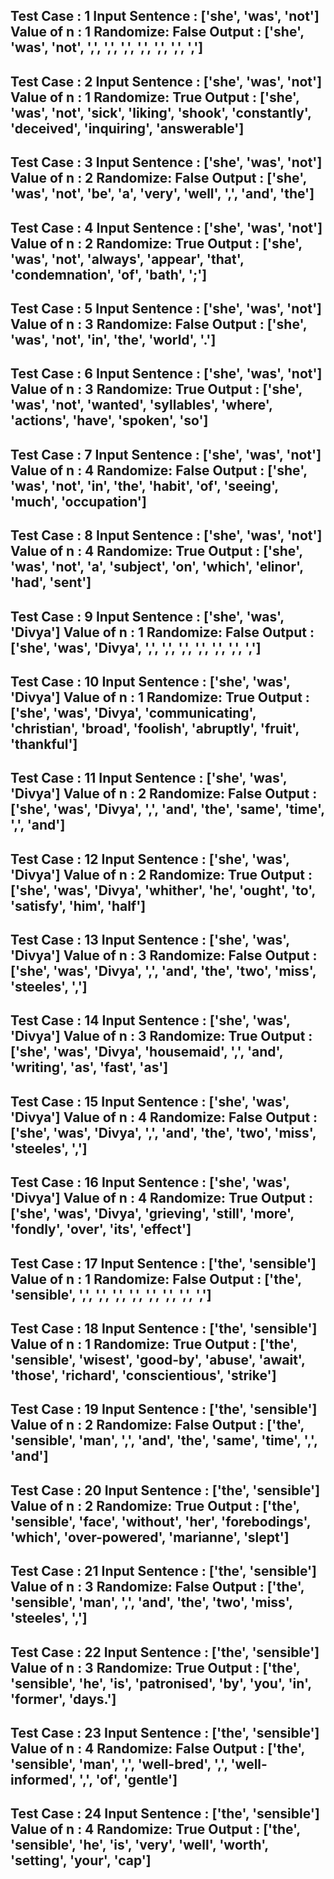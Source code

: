 Test Case :  1
Input Sentence : ['she', 'was', 'not']
Value of n : 1
Randomize: False
Output : ['she', 'was', 'not', ',', ',', ',', ',', ',', ',', ',']
-------------------------------------------------------------

Test Case :  2
Input Sentence : ['she', 'was', 'not']
Value of n : 1
Randomize: True
Output : ['she', 'was', 'not', 'sick', 'liking', 'shook', 'constantly', 'deceived', 'inquiring', 'answerable']
-------------------------------------------------------------

Test Case :  3
Input Sentence : ['she', 'was', 'not']
Value of n : 2
Randomize: False
Output : ['she', 'was', 'not', 'be', 'a', 'very', 'well', ',', 'and', 'the']
-------------------------------------------------------------

Test Case :  4
Input Sentence : ['she', 'was', 'not']
Value of n : 2
Randomize: True
Output : ['she', 'was', 'not', 'always', 'appear', 'that', 'condemnation', 'of', 'bath', ';']
-------------------------------------------------------------

Test Case :  5
Input Sentence : ['she', 'was', 'not']
Value of n : 3
Randomize: False
Output : ['she', 'was', 'not', 'in', 'the', 'world', '.']
-------------------------------------------------------------

Test Case :  6
Input Sentence : ['she', 'was', 'not']
Value of n : 3
Randomize: True
Output : ['she', 'was', 'not', 'wanted', 'syllables', 'where', 'actions', 'have', 'spoken', 'so']
-------------------------------------------------------------

Test Case :  7
Input Sentence : ['she', 'was', 'not']
Value of n : 4
Randomize: False
Output : ['she', 'was', 'not', 'in', 'the', 'habit', 'of', 'seeing', 'much', 'occupation']
-------------------------------------------------------------

Test Case :  8
Input Sentence : ['she', 'was', 'not']
Value of n : 4
Randomize: True
Output : ['she', 'was', 'not', 'a', 'subject', 'on', 'which', 'elinor', 'had', 'sent']
-------------------------------------------------------------

Test Case :  9
Input Sentence : ['she', 'was', 'Divya']
Value of n : 1
Randomize: False
Output : ['she', 'was', 'Divya', ',', ',', ',', ',', ',', ',', ',']
-------------------------------------------------------------

Test Case :  10
Input Sentence : ['she', 'was', 'Divya']
Value of n : 1
Randomize: True
Output : ['she', 'was', 'Divya', 'communicating', 'christian', 'broad', 'foolish', 'abruptly', 'fruit', 'thankful']
-------------------------------------------------------------

Test Case :  11
Input Sentence : ['she', 'was', 'Divya']
Value of n : 2
Randomize: False
Output : ['she', 'was', 'Divya', ',', 'and', 'the', 'same', 'time', ',', 'and']
-------------------------------------------------------------

Test Case :  12
Input Sentence : ['she', 'was', 'Divya']
Value of n : 2
Randomize: True
Output : ['she', 'was', 'Divya', 'whither', 'he', 'ought', 'to', 'satisfy', 'him', 'half']
-------------------------------------------------------------

Test Case :  13
Input Sentence : ['she', 'was', 'Divya']
Value of n : 3
Randomize: False
Output : ['she', 'was', 'Divya', ',', 'and', 'the', 'two', 'miss', 'steeles', ',']
-------------------------------------------------------------

Test Case :  14
Input Sentence : ['she', 'was', 'Divya']
Value of n : 3
Randomize: True
Output : ['she', 'was', 'Divya', 'housemaid', ',', 'and', 'writing', 'as', 'fast', 'as']
-------------------------------------------------------------

Test Case :  15
Input Sentence : ['she', 'was', 'Divya']
Value of n : 4
Randomize: False
Output : ['she', 'was', 'Divya', ',', 'and', 'the', 'two', 'miss', 'steeles', ',']
-------------------------------------------------------------

Test Case :  16
Input Sentence : ['she', 'was', 'Divya']
Value of n : 4
Randomize: True
Output : ['she', 'was', 'Divya', 'grieving', 'still', 'more', 'fondly', 'over', 'its', 'effect']
-------------------------------------------------------------

Test Case :  17
Input Sentence : ['the', 'sensible']
Value of n : 1
Randomize: False
Output : ['the', 'sensible', ',', ',', ',', ',', ',', ',', ',', ',']
-------------------------------------------------------------

Test Case :  18
Input Sentence : ['the', 'sensible']
Value of n : 1
Randomize: True
Output : ['the', 'sensible', 'wisest', 'good-by', 'abuse', 'await', 'those', 'richard', 'conscientious', 'strike']
-------------------------------------------------------------

Test Case :  19
Input Sentence : ['the', 'sensible']
Value of n : 2
Randomize: False
Output : ['the', 'sensible', 'man', ',', 'and', 'the', 'same', 'time', ',', 'and']
-------------------------------------------------------------

Test Case :  20
Input Sentence : ['the', 'sensible']
Value of n : 2
Randomize: True
Output : ['the', 'sensible', 'face', 'without', 'her', 'forebodings', 'which', 'over-powered', 'marianne', 'slept']
-------------------------------------------------------------

Test Case :  21
Input Sentence : ['the', 'sensible']
Value of n : 3
Randomize: False
Output : ['the', 'sensible', 'man', ',', 'and', 'the', 'two', 'miss', 'steeles', ',']
-------------------------------------------------------------

Test Case :  22
Input Sentence : ['the', 'sensible']
Value of n : 3
Randomize: True
Output : ['the', 'sensible', 'he', 'is', 'patronised', 'by', 'you', 'in', 'former', 'days.']
-------------------------------------------------------------

Test Case :  23
Input Sentence : ['the', 'sensible']
Value of n : 4
Randomize: False
Output : ['the', 'sensible', 'man', ',', 'well-bred', ',', 'well-informed', ',', 'of', 'gentle']
-------------------------------------------------------------

Test Case :  24
Input Sentence : ['the', 'sensible']
Value of n : 4
Randomize: True
Output : ['the', 'sensible', 'he', 'is', 'very', 'well', 'worth', 'setting', 'your', 'cap']
-------------------------------------------------------------

